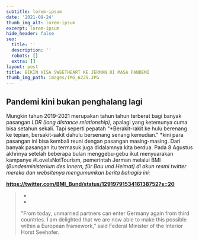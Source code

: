 ```yaml
---
subtitle: lorem-ipsum
date: '2021-09-24'
thumb_img_alt: lorem-ipsum
excerpt: lorem-ipsum
hide_header: false
seo:
  title: ''
  description: ''
  robots: []
  extra: []
layout: post
title: BIKIN VISA SWEETHEART KE JERMAN DI MASA PANDEMI
thumb_img_path: images/IMG_6225.JPG
---
```

## Pandemi kini bukan penghalang lagi

Mungkin tahun 2019-2021 merupakan tahun tahun terberat bagi banyak pasangan *LDR (long distance relationship)*, apalagi yang ketemunya cuma bisa setahun sekali. Tapi seperti pepatah "*Berakit-rakit ke hulu berenang ke tepian, bersakit-sakit dahulu bersenang senang kemudian." *kini para pasangan ini bisa kembali reuni dengan pasangan masing-masing. Dari banyak pasangan itu termasuk juga didalamnya kita berdua. Pada 8 Agustus akhrinya setelah beberapa bulan menggebu-gebu ikut menyuarakan kampanye #LoveIsNotTourism, pemerintah Jerman melalui BMI (*Bundesministerium des Innern, für Bau und Heimat) *di akun resmi twitter mereka dan websitenya mengumumkan berita bahagia ini*:*

**<https://twitter.com/BMI_Bund/status/1291979153416138752?s=20>**

> *
> *
>
> "From today, unmarried partners can enter Germany again from third 
> countries. I am delighted that we are now able to make this possible 
> within a European framework,” said Federal Minister of the Interior Horst Seehofer.
>



